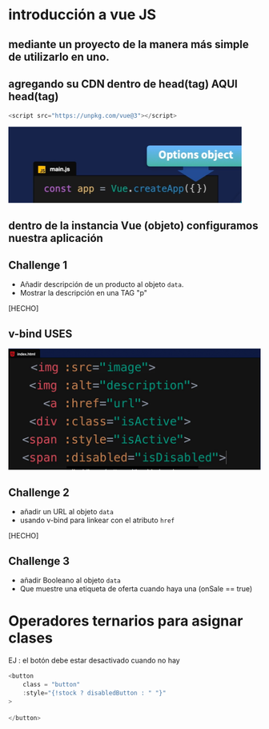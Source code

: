 # introducción a vue JS

## mediante un proyecto de la manera más simple de utilizarlo en uno.

## agregando su CDN dentro de head(tag) AQUI head(tag)

```c
<script src="https://unpkg.com/vue@3"></script>
```

<img src="./assets/images/config.png" />

## dentro de la instancia Vue (objeto) configuramos nuestra aplicación

## Challenge 1

- Añadir descripción de un producto al objeto `data`.
- Mostrar la descripción en una TAG "p"

[HECHO]

## v-bind USES

<img src="./assets/images/v-bind-uses.jpg.png">

## Challenge 2

- añadir un URL al objeto `data`
- usando v-bind para linkear con el atributo `href`

[HECHO]

## Challenge 3

- añadir Booleano al objeto `data`
- Que muestre una etiqueta de oferta cuando haya una (onSale == true)

# Operadores ternarios para asignar clases

EJ : el botón debe estar desactivado cuando no hay

```c
<button
	class = "button"
	:style="{!stock ? disabledButton : " "}"
>

</button>
```
